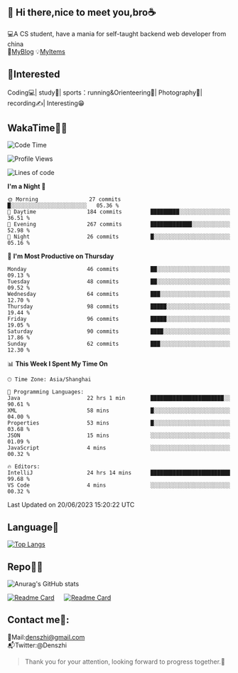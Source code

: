 👋 Hi there,nice to meet you,bro☕
---
💻A CS student, have a mania for self-taught backend web developer from china   
👣[MyBlog](https://github.com/HealUP/MyBlog)
💡[MyItems](https://healup.github.io/)

 <!-- waka-box start -->
 <!-- waka-box end -->
 
🧲**Interested**
--
Coding💻| study📖| sports：running&Orienteering🏃‍| Photography📸| recording✍️| Interesting😁

WakaTime👨‍💻
---
<!--START_SECTION:waka-->
![Code Time](http://img.shields.io/badge/Code%20Time-184%20hrs%2054%20mins-blue)

![Profile Views](http://img.shields.io/badge/Profile%20Views-6-blue)

![Lines of code](https://img.shields.io/badge/From%20Hello%20World%20I%27ve%20Written-166.5%20thousand%20lines%20of%20code-blue)

**I'm a Night 🦉** 

```text
🌞 Morning                27 commits          █░░░░░░░░░░░░░░░░░░░░░░░░   05.36 % 
🌆 Daytime                184 commits         █████████░░░░░░░░░░░░░░░░   36.51 % 
🌃 Evening                267 commits         █████████████░░░░░░░░░░░░   52.98 % 
🌙 Night                  26 commits          █░░░░░░░░░░░░░░░░░░░░░░░░   05.16 % 
```
📅 **I'm Most Productive on Thursday** 

```text
Monday                   46 commits          ██░░░░░░░░░░░░░░░░░░░░░░░   09.13 % 
Tuesday                  48 commits          ██░░░░░░░░░░░░░░░░░░░░░░░   09.52 % 
Wednesday                64 commits          ███░░░░░░░░░░░░░░░░░░░░░░   12.70 % 
Thursday                 98 commits          █████░░░░░░░░░░░░░░░░░░░░   19.44 % 
Friday                   96 commits          █████░░░░░░░░░░░░░░░░░░░░   19.05 % 
Saturday                 90 commits          ████░░░░░░░░░░░░░░░░░░░░░   17.86 % 
Sunday                   62 commits          ███░░░░░░░░░░░░░░░░░░░░░░   12.30 % 
```


📊 **This Week I Spent My Time On** 

```text
🕑︎ Time Zone: Asia/Shanghai

💬 Programming Languages: 
Java                     22 hrs 1 min        ███████████████████████░░   90.61 % 
XML                      58 mins             █░░░░░░░░░░░░░░░░░░░░░░░░   04.00 % 
Properties               53 mins             █░░░░░░░░░░░░░░░░░░░░░░░░   03.68 % 
JSON                     15 mins             ░░░░░░░░░░░░░░░░░░░░░░░░░   01.09 % 
JavaScript               4 mins              ░░░░░░░░░░░░░░░░░░░░░░░░░   00.32 % 

🔥 Editors: 
IntelliJ                 24 hrs 14 mins      █████████████████████████   99.68 % 
VS Code                  4 mins              ░░░░░░░░░░░░░░░░░░░░░░░░░   00.32 % 
```


 Last Updated on 20/06/2023 15:20:22 UTC
<!--END_SECTION:waka-->

Language🚀
---
[![Top Langs](https://github-readme-stats.vercel.app/api/top-langs/?username=HealUP&layout=compact&hide_border=true)](https://github.com/HealUP)

Repo🧑‍💻
---
![Anurag's GitHub stats](https://github-readme-stats.vercel.app/api?username=HealUP&count_private=true&show_icons=true&theme=gruvbox&hide_border=true) 

[![Readme Card](https://github-readme-stats.vercel.app/api/pin/?username=HealUP&repo=InternetEy&theme=transparent)](https://github.com/HealUP/InternetEy) &emsp;
[![Readme Card](https://github-readme-stats.vercel.app/api/pin/?username=HealUP&repo=CampusExperience&theme=transparent)](https://github.com/HealUP/CampusExperience)


Contact me📱:
---
📮Mail:denszhi@gmail.com  
📬Twitter:@Denszhi  

> Thank you for your attention, looking forward to progress together.🎉
